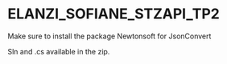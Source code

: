 # ELANZI_SOFIANE_STZAPI_TP2

Make sure to install the package Newtonsoft for JsonConvert

Sln and .cs available in the zip.
